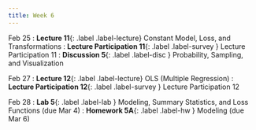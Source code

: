 ```yaml
---
title: Week 6
---
```


Feb 25
: **Lecture 11**{: .label .label-lecture} Constant Model, Loss, and Transformations
: **Lecture Participation 11**{: .label .label-survey } Lecture Participation 11
: **Discussion 5**{: .label .label-disc } Probability, Sampling, and Visualization

Feb 27
: **Lecture 12**{: .label .label-lecture} OLS (Multiple Regression)
: **Lecture Participation 12**{: .label .label-survey } Lecture Participation 12
<!-- : **Exam Prep 5**{: .label .label-examprep } SLR -->

Feb 28
: **Lab 5**{: .label .label-lab }  Modeling, Summary Statistics, and Loss Functions (due Mar 4)
: **Homework 5A**{: .label .label-hw } Modeling (due Mar 6)